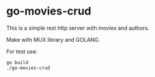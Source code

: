 # go-movies-crud

This is a simple rest http server with movies and authors.

Make with MUX library and GOLANG.

For test use:
```
go build
./go-movies-crud 
```
